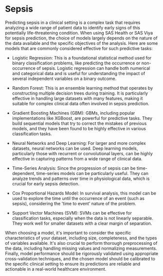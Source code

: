 # Sepsis

Predicting sepsis in a clinical setting is a complex task that requires analyzing a wide range of patient data to identify early signs of this potentially life-threatening condition. When using SAS Health or SAS Viya for sepsis prediction, the choice of models largely depends on the nature of the data available and the specific objectives of the analysis. Here are some models that are commonly considered effective for such predictive tasks:

- Logistic Regression: This is a foundational statistical method used for binary classification problems, like predicting the occurrence or non-occurrence of sepsis. Logistic regression can handle both numerical and categorical data and is useful for understanding the impact of several independent variables on a binary outcome.


- Random Forest: This is an ensemble learning method that operates by constructing multiple decision trees during training. It is particularly effective in handling large datasets with many features, making it suitable for complex clinical data often involved in sepsis prediction.


- Gradient Boosting Machines (GBM): GBMs, including popular implementations like XGBoost, are powerful for predictive tasks. They build sequential models that try to correct the mistakes of previous models, and they have been found to be highly effective in various classification tasks.


- Neural Networks and Deep Learning: For larger and more complex datasets, neural networks can be used. Deep learning models, particularly those with recurrent or convolutional layers, can be highly effective in capturing patterns from a wide range of clinical data.


- Time-Series Analysis: Since the progression of sepsis can be time-dependent, time-series models can be particularly useful. They can analyze trends and patterns over time in physiological data, which is crucial for early sepsis detection.

- Cox Proportional Hazards Model: In survival analysis, this model can be used to explore the time until the occurrence of an event (such as sepsis), considering the 'time to event' nature of the problem.


- Support Vector Machines (SVM): SVMs can be effective for classification tasks, especially when the data is not linearly separable. They work well for smaller datasets with a clear margin of separation.


When choosing a model, it's important to consider the specific characteristics of your dataset, including size, completeness, and the types of variables available. It's also crucial to perform thorough preprocessing of the data, including handling missing values and normalizing measurements.
Finally, model performance should be rigorously validated using appropriate cross-validation techniques, and the chosen model should be calibrated to the specific clinical setting to ensure its predictions are reliable and actionable in a real-world healthcare environment.
